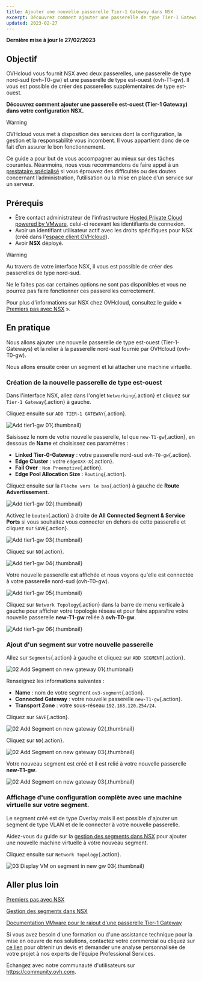 ```yaml
---
title: Ajouter une nouvelle passerelle Tier-1 Gateway dans NSX
excerpt: Découvrez comment ajouter une passerelle de type Tier-1 Gateway dans votre configuration NSX
updated: 2023-02-27
---
```


**Dernière mise à jour le 27/02/2023**

## Objectif

OVHcloud vous fournit NSX avec deux passerelles, une passerelle de type nord-sud (ovh-T0-gw) et une passerelle de type est-ouest (ovh-T1-gw). Il vous est possible de créer des passerelles supplémentaires de type est-ouest.

**Découvrez comment ajouter une passerelle est-ouest (Tier-1 Gateway) dans votre configuration NSX.**

> [!warning]
> OVHcloud vous met à disposition des services dont la configuration, la gestion et la responsabilité vous incombent. Il vous appartient donc de ce fait d’en assurer le bon fonctionnement.
>
> Ce guide a pour but de vous accompagner au mieux sur des tâches courantes. Néanmoins, nous vous recommandons de faire appel à un [prestataire spécialisé](https://partner.ovhcloud.com/fr/) si vous éprouvez des difficultés ou des doutes concernant l’administration, l’utilisation ou la mise en place d’un service sur un serveur.
>

## Prérequis

- Être contact administrateur de l'infrastructure [Hosted Private Cloud powered by VMware](https://www.ovhcloud.com/fr/enterprise/products/hosted-private-cloud/), celui-ci recevant les identifiants de connexion.
- Avoir un identifiant utilisateur actif avec les droits spécifiques pour NSX (créé dans l'[espace client OVHcloud](https://www.ovh.com/auth/?action=gotomanager&from=https://www.ovh.com/fr/&ovhSubsidiary=fr)).
- Avoir **NSX** déployé.

> [!warning]
> Au travers de votre interface NSX, il vous est possible de créer des passerelles de type nord-sud.
>
> Ne le faites pas car certaines options ne sont pas disponibles et vous ne pourrez pas faire fonctionner ces passerelles correctement. 

Pour plus d'informations sur NSX chez OVHcloud, consultez le guide « [Premiers pas avec NSX](/pages/hosted_private_cloud/hosted_private_cloud_powered_by_vmware/nsx-01-first-steps) ».

## En pratique

Nous allons ajouter une nouvelle passerelle de type est-ouest (Tier-1-Gateways) et la relier à la passerelle nord-sud fournie par OVHcloud (ovh-T0-gw).

Nous allons ensuite créer un segment et lui attacher une machine virtuelle. 

### Création de la nouvelle passerelle de type est-ouest

Dans l'interface NSX, allez dans l'onglet `Networking`{.action} et cliquez sur `Tier-1 Gateway`{.action} à gauche.

Cliquez ensuite sur `ADD TIER-1 GATEWAY`{.action}.

![Add tier1-gw 01](images/01-add-tier1-gw01.png){.thumbnail}

Saisissez le nom de votre nouvelle passerelle, tel que `new-T1-gw`{.action}, en dessous de **Name** et choisissez ces paramètres :

- **Linked Tier-0-Gateway** : votre passerelle nord-sud `ovh-T0-gw`{.action}.
- **Edge Cluster** : votre `edgeXXX-X`{.action}.
- **Fail Over** : `Non Preemptive`{.action}.
- **Edge Pool Allocation Size** : `Routing`{.action}.

Cliquez ensuite sur la `Flèche vers le bas`{.action} à gauche de **Route Advertissement**.

![Add tier1-gw 02](images/01-add-tier1-gw02.png){.thumbnail}

Activez le `bouton`{.action} à droite de **All Connected Segment & Service Ports** si vous souhaitez vous connecter en dehors de cette passerelle et cliquez sur `SAVE`{.action}.

![Add tier1-gw 03](images/01-add-tier1-gw03.png){.thumbnail}

Cliquez sur `NO`{.action}.

![Add tier1-gw 04](images/01-add-tier1-gw04.png){.thumbnail}

Votre nouvelle passerelle est affichée et nous voyons qu'elle est connectée à votre passerelle nord-sud (ovh-T0-gw).

![Add tier1-gw 05](images/01-add-tier1-gw05.png){.thumbnail}

Cliquez sur `Network Topology`{.action} dans la barre de menu verticale à gauche pour afficher votre topologie réseau et pour faire apparaître votre nouvelle passerelle **new-T1-gw** reliée à **ovh-T0-gw**.

![Add tier1-gw 06](images/01-add-tier1-gw06.png){.thumbnail}

### Ajout d'un segment sur votre nouvelle passerelle

Allez sur `Segments`{.action} à gauche et cliquez sur `ADD SEGMENT`{.action}.

![02 Add Segment on new gateway 01](images/02-add-segment-on-new-gw01.png){.thumbnail}

Renseignez les informations suivantes : 

* **Name** : nom de votre segment `ov3-segment`{.action}.
* **Connected Gateway** : votre nouvelle passerelle `new-T1-gw`{.action}.
* **Transport Zone** : votre sous-réseau `192.168.120.254/24`.

Cliquez sur `SAVE`{.action}.

![02 Add Segment on new gateway 02](images/02-add-segment-on-new-gw02.png){.thumbnail}

Cliquez sur `NO`{.action}.

![02 Add Segment on new gateway 03](images/02-add-segment-on-new-gw03.png){.thumbnail}

Votre nouveau segment est créé et il est relié à votre nouvelle passerelle **new-T1-gw**. 

![02 Add Segment on new gateway 03](images/02-add-segment-on-new-gw03.png){.thumbnail}

### Affichage d'une configuration complète avec une machine virtuelle sur votre segment.

Le segment créé est de type Overlay mais il est possible d'ajouter un segment de type VLAN et de le connecter à votre nouvelle passerelle.

Aidez-vous du guide sur la [gestion des segments dans NSX](/pages/hosted_private_cloud/hosted_private_cloud_powered_by_vmware/nsx-02-segment-management) pour ajouter une nouvelle machine virtuelle à votre nouveau segment. 

Cliquez ensuite sur `Network Topology`{.action}.

![03 Display VM on segment in new gw 03](images/03-display-vm-on-segment-in-new-gw01.png){.thumbnail}

## Aller plus loin

[Premiers pas avec NSX](/pages/hosted_private_cloud/hosted_private_cloud_powered_by_vmware/nsx-01-first-steps)

[Gestion des segments dans NSX](/pages/hosted_private_cloud/hosted_private_cloud_powered_by_vmware/nsx-02-segment-management)

[Documentation VMware pour le rajout d'une passerelle Tier-1 Gateway](https://docs.vmware.com/fr/VMware-NSX-T-Data-Center/3.2/administration/GUID-EEBA627A-0860-477A-95A7-7645BA562D62.html)

Si vous avez besoin d'une formation ou d'une assistance technique pour la mise en oeuvre de nos solutions, contactez votre commercial ou cliquez sur [ce lien](https://www.ovhcloud.com/fr/professional-services/) pour obtenir un devis et demander une analyse personnalisée de votre projet à nos experts de l’équipe Professional Services.

Échangez avec notre communauté d'utilisateurs sur <https://community.ovh.com>.

